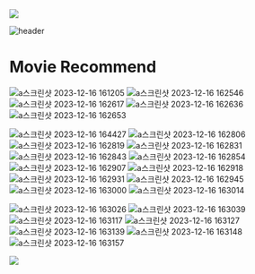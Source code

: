 <img src="https://capsule-render.vercel.app/api?type=wavingMovie Recommend&color=BDBDC8&height=150&section=header" />

![header](https://capsule-render.vercel.app/api?type=shark&desc=웹프레임워크1%20%22폼미쳤다%22%20&descSize=20&color=a5c1f1&height=250&section=header&text=%20medi💊%20&fontAlignY=30&descAlignY=50&animation=fadeIn&fontSize=60
)
<h1>Movie Recommend</h1>

![a스크린샷 2023-12-16 161205](https://github.com/boxion/movieRecommed/assets/93407332/bef32786-82ee-43af-b091-c0860da777b6)
![a스크린샷 2023-12-16 162546](https://github.com/boxion/movieRecommed/assets/93407332/d15879ba-6fd0-4fc7-8c24-2e09baf6ce0f)
![a스크린샷 2023-12-16 162617](https://github.com/boxion/movieRecommed/assets/93407332/1b09ed0c-b772-449c-8a44-657ae5c6c8d2)
![a스크린샷 2023-12-16 162636](https://github.com/boxion/movieRecommed/assets/93407332/85bf1296-0757-4098-a751-cf9698001671)
![a스크린샷 2023-12-16 162653](https://github.com/boxion/movieRecommed/assets/93407332/ccb823b3-643d-415b-9b28-473bfbbbef19)


![a스크린샷 2023-12-16 164427](https://github.com/boxion/movieRecommed/assets/93407332/89cce89e-d83b-4c8a-8a96-5a02a5c6df04)
![a스크린샷 2023-12-16 162806](https://github.com/boxion/movieRecommed/assets/93407332/b7506617-6e90-4ce2-8047-f8906b953619)
![a스크린샷 2023-12-16 162819](https://github.com/boxion/movieRecommed/assets/93407332/575e1192-8834-4382-91f5-5d2bb6b66ac2)
![a스크린샷 2023-12-16 162831](https://github.com/boxion/movieRecommed/assets/93407332/063a9ffc-fd42-43d1-a7e4-4b08615f27b9)
![a스크린샷 2023-12-16 162843](https://github.com/boxion/movieRecommed/assets/93407332/76ad941a-400b-401e-a6ec-396855d1f3c0)
![a스크린샷 2023-12-16 162854](https://github.com/boxion/movieRecommed/assets/93407332/15531ddd-d723-4629-83b1-bf71ebf46352)
![a스크린샷 2023-12-16 162907](https://github.com/boxion/movieRecommed/assets/93407332/72852e04-96d0-443b-9567-5282530859e2)
![a스크린샷 2023-12-16 162918](https://github.com/boxion/movieRecommed/assets/93407332/4c32272f-5ba3-4116-a768-ac755326ae2d)
![a스크린샷 2023-12-16 162931](https://github.com/boxion/movieRecommed/assets/93407332/7be36977-502f-42dc-a674-4b869d04f018)
![a스크린샷 2023-12-16 162945](https://github.com/boxion/movieRecommed/assets/93407332/897f3166-6f64-4565-b20b-a3e9302ab524)
![a스크린샷 2023-12-16 163000](https://github.com/boxion/movieRecommed/assets/93407332/3ad2c55d-91c4-4a15-91c7-625ca7eaf9f5)
![a스크린샷 2023-12-16 163014](https://github.com/boxion/movieRecommed/assets/93407332/ece5f4d9-579c-4210-9b2e-475310047f33)


![a스크린샷 2023-12-16 163026](https://github.com/boxion/movieRecommed/assets/93407332/ab5a1153-a4b1-4f00-9dd5-79b34d201a4f)
![a스크린샷 2023-12-16 163039](https://github.com/boxion/movieRecommed/assets/93407332/a6227fcf-2479-4bcb-a80a-315a63dcc747)
![a스크린샷 2023-12-16 163117](https://github.com/boxion/movieRecommed/assets/93407332/88c5e0e6-fc4a-4d45-af5b-2fe02f58216b)
![a스크린샷 2023-12-16 163127](https://github.com/boxion/movieRecommed/assets/93407332/7075d192-fe43-4cbc-b3de-8844611f473d)
![a스크린샷 2023-12-16 163139](https://github.com/boxion/movieRecommed/assets/93407332/f0f1642a-b911-4c58-8a14-80a428ddc469)
![a스크린샷 2023-12-16 163148](https://github.com/boxion/movieRecommed/assets/93407332/442c1b4c-c045-4974-a511-3ad8c77fbdb8)
![a스크린샷 2023-12-16 163157](https://github.com/boxion/movieRecommed/assets/93407332/69b8ef51-7190-45d5-a9f2-d4f9f6b073c5)

<img src="https://capsule-render.vercel.app/api?type=waving&color=BDBDC8&height=150&section=footer" />

